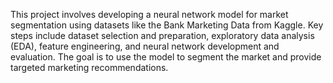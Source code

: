 This project involves developing a neural network model for market segmentation using datasets like the Bank Marketing Data from Kaggle. Key steps include dataset selection and preparation, exploratory data analysis (EDA), feature engineering, and neural network development and evaluation. The goal is to use the model to segment the market and provide targeted marketing recommendations.
